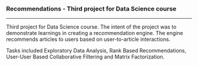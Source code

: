 ### Recommendations - Third project for Data Science course
-----
Third project for Data Science course. The intent of the project was to demonstrate learnings in creating a recommendation engine. The engine recommends articles to users based on user-to-article interactions.

Tasks included Exploratory Data Analysis, Rank Based Recommendations, User-User Based Collaborative Filtering and Matrix Factorization.

